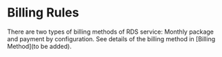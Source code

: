 # Billing Rules
There are two types of billing methods of RDS service: Monthly package and payment by configuration. See details of the billing method in [Billing Method](to be added).
